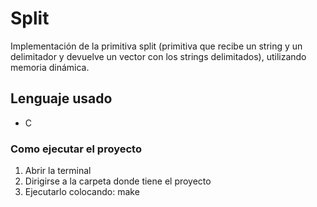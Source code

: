 # Split

Implementación de la primitiva split (primitiva que recibe un string y un delimitador y devuelve un vector con los strings delimitados), utilizando memoria dinámica.

## Lenguaje usado

- C

### Como ejecutar el proyecto

1. Abrir la terminal
2. Dirigirse a la carpeta donde tiene el proyecto
3. Ejecutarlo colocando: make